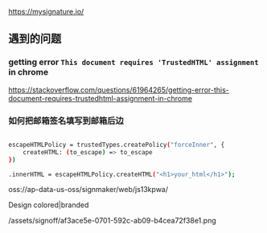 https://mysignature.io/



## 遇到的问题
### getting error `This document requires 'TrustedHTML' assignment` in chrome
https://stackoverflow.com/questions/61964265/getting-error-this-document-requires-trustedhtml-assignment-in-chrome

### 如何把邮箱签名填写到邮箱后边

```bash

escapeHTMLPolicy = trustedTypes.createPolicy("forceInner", {
    createHTML: (to_escape) => to_escape
})

.innerHTML = escapeHTMLPolicy.createHTML("<h1>your_html</h1>");
```

oss://ap-data-us-oss/signmaker/web/js13kpwa/




Design colored|branded

/assets/signoff/af3ace5e-0701-592c-ab09-b4cea72f38e1.png